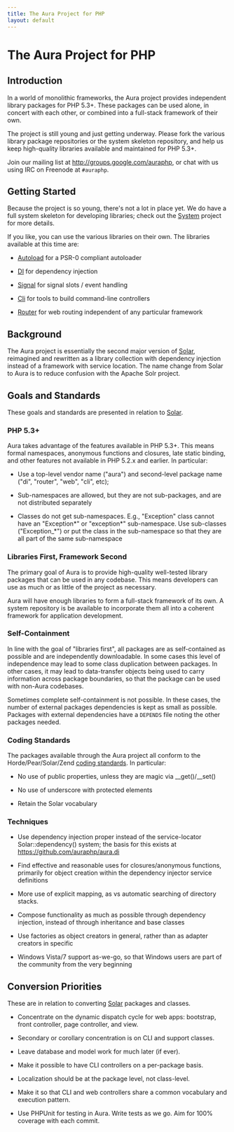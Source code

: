```yaml
---
title: The Aura Project for PHP
layout: default
---
```



The Aura Project for PHP
========================

Introduction
------------

In a world of monolithic frameworks, the Aura project provides independent library packages for PHP 5.3+.  These packages can be used alone, in concert with each other, or combined into a full-stack framework of their own.

The project is still young and just getting underway. Please fork the various library package repositories or the system skeleton repository, and help us keep high-quality libraries available and maintained for PHP 5.3+.

Join our mailing list at <http://groups.google.com/auraphp>, or chat with us using IRC on Freenode at `#auraphp`.


Getting Started
---------------

Because the project is so young, there's not a lot in place yet. We do have a full system skeleton for developing libraries; check out the [System](https://github.com/auraphp/system) project for more details.

If you like, you can use the various libraries on their own.  The libraries available at this time are:

- [Autoload](https://github.com/auraphp/aura.autoload) for a PSR-0 compliant autoloader

- [DI](https://github.com/auraphp/aura.di) for dependency injection

- [Signal](https://github.com/auraphp/aura.signal) for signal slots / event handling

- [Cli](https://github.com/auraphp/aura.signal) for tools to build command-line controllers

- [Router](https://github.com/auraphp/aura.router) for web routing independent of any particular framework


Background
----------

The Aura project is essentially the second major version of [Solar][], reimagined and rewritten as a library collection with dependency injection instead of a framework with service location.  The name change from Solar to Aura is to reduce confusion with the Apache Solr project.

  [Solar]: http://solarphp.com
  

Goals and Standards
-------------------

These goals and standards are presented in relation to [Solar][].

### PHP 5.3+

Aura takes advantage of the features available in PHP 5.3+. This means formal namespaces, anonymous functions and closures, late static binding, and other features not available in PHP 5.2.x and earlier.  In particular:

- Use a top-level vendor name ("aura") and second-level package name ("di", "router", "web", "cli", etc); 

- Sub-namespaces are allowed, but they are not sub-packages, and are not distributed separately

- Classes do not get sub-namespaces.  E.g., "Exception" class cannot have an "Exception\*" or "exception\*" sub-namespace. Use sub-classes ("Exception_*") or put the class in the sub-namespace so that they are all part of the same sub-namespace

### Libraries First, Framework Second

The primary goal of Aura is to provide high-quality well-tested library packages that can be used in any codebase. This means developers can use as much or as little of the project as necessary.

Aura will have enough libraries to form a full-stack framework of its own. A system repository is be available to incorporate them all into a coherent framework for application development.

### Self-Containment

In line with the goal of "libraries first", all packages are as self-contained as possible and are independently downloadable.  In some cases this level of independence may lead to some class duplication between packages. In other cases, it may lead to data-transfer objects being used to carry information across package boundaries, so that the package can be used with non-Aura codebases.

Sometimes complete self-containment is not possible.  In these cases, the number of external packages dependencies is kept as small as possible.  Packages with external dependencies have a `DEPENDS` file noting the other packages needed.

### Coding Standards

The packages available through the Aura project all conform to the Horde/Pear/Solar/Zend [coding standards](http://pear.php.net/manual/en/coding-standards.php).  In particular:

- No use of public properties, unless they are magic via __get()/__set()

- No use of underscore with protected elements

- Retain the Solar vocabulary

### Techniques

- Use dependency injection proper instead of the service-locator Solar::dependency() system; the basis for this exists at <https://github.com/auraphp/aura.di>

- Find effective and reasonable uses for closures/anonymous functions, primarily for object creation within the dependency injector service definitions

- More use of explicit mapping, as vs automatic searching of directory stacks.

- Compose functionality as much as possible through dependency injection, instead of through inheritance and base classes

- Use factories as object creators in general, rather than as adapter creators in specific

- Windows Vista/7 support as-we-go, so that Windows users are part of the community from the very beginning


Conversion Priorities
---------------------

These are in relation to converting [Solar][] packages and classes.

- Concentrate on the dynamic dispatch cycle for web apps:  bootstrap, front controller, page controller, and view.

- Secondary or corollary concentration is on CLI and support classes.

- Leave database and model work for much later (if ever).

- Make it possible to have CLI controllers on a per-package basis.

- Localization should be at the package level, not class-level.

- Make it so that CLI and web controllers share a common vocabulary and execution pattern.

- Use PHPUnit for testing in Aura. Write tests as we go.  Aim for 100% coverage with each commit.
